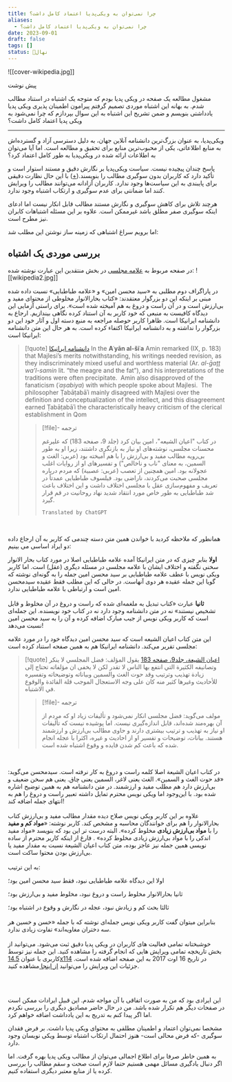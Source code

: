 ```yaml
---
title: چرا نمی‌توان به ویکی‌پدیا اعتماد کامل داشت؟
aliases:
  - چرا نمی‌توان به ویکی‌پدیا اعتماد کامل داشت؟
date: 2023-09-01
draft: false
tags: []
status: 🌱نهال
---
```

![[cover-wikipedia.jpg]]

پیش نوشت

مشغول مطالعه یک صفحه در ویکی پدیا بودم که متوجه یک اشتباه در استناد مطالب شدم. به بهانه این اشتباه موردی تصمیم گرفتم پیرامون اطمینان پذیری ویکی پدیا یادداشتی بنویسم و ضمن تشریح این اشتباه به این سوال بپردازم که چرا نمی‌شود به ویکی پدیا اعتماد کامل داشت؟

---

ویکی‌پدیا، به عنوان بزرگ‌ترین دانشنامه آنلاین جهان، به دلیل دسترسی آزاد و گسترده‌اش به منابع اطلاعاتی، یکی از محبوب‌ترین منابع برای تحقیق و مطالعه است. اما آیا می‌توان به اطلاعات ارائه شده در ویکی‌پدیا به طور کامل اعتماد کرد؟

پاسخ چندان پیچیده نیست. سیاست ویکی‌پدیا بر نگارش دقیق و مستند استوار است و تأکید دارد که کاربران بدون سوگیری مطالب را بنویسند.([+](https://fa.wikipedia.org/wiki/%D9%88%DB%8C%DA%A9%DB%8C%E2%80%8C%D9%BE%D8%AF%DB%8C%D8%A7:%D8%B3%DB%8C%D8%A7%D8%B3%D8%AA%E2%80%8C%D9%87%D8%A7_%D9%88_%D8%B1%D9%87%D9%86%D9%85%D9%88%D8%AF%D9%87%D8%A7)) با این حال نظارت دقیقی برای پایبندی به این سیاست‌ها وجود ندارد. کاربران آزادانه می‌توانند مطالب را ویرایش کنند اما ضمانتی برای عدم سوگیری و ارتکاب اشتباه وجود ندارد.

هرچند تلاش برای کاهش سوگیری و نگارش مستند مطالب قابل انکار نیست اما ادعای اینکه سوگیری صفر مطلق باشد غیرممکن است. علاوه بر این مسئله اشتباهات کابران نیز مطرح است.

اما برویم سراغ اشتباهی که زمینه ساز نوشتن این مطلب شد:

## بررسی موردی یک اشتباه
در صفحه مربوط به [علامه مجلسی](https://fa.wikipedia.org/wiki/%D9%85%D8%AD%D9%85%D8%AF%D8%A8%D8%A7%D9%82%D8%B1_%D9%85%D8%AC%D9%84%D8%B3%DB%8C) در بخش منتقدین این عبارت نوشته شده:
![[wikipedia2.jpg]]

در پاراگراف دوم مطلبی به «سید محسن امین» و «علامه طباطبایی» نسبت داده شده مبنی بر اینکه این دو بزرگوار معتقدند: «کتاب بحارالانوار مخلوطی از محتوای مفید و بی‌ارزش است و در آن راست و دروغ به هم آمیخته شده است».
برای راستی آزمایی این دیدگاه کافیست به منبعی که خود کاربر به آن استناد کرده نگاهی بیندازیم. ارجاع به دانشنامه ایرانیکا است. ظاهرا کاربر حوصله مراجعه به منبع دسته اول و آثار خود این دو بزرگوار را نداشته و به دانشنامه ایرانیکا اکتفاء کرده است. به هر حال این متن دانشنامه ایرانیکا است:

> [!quote] [دانشنامه ایرانیکا](https://www.iranicaonline.org/articles/majlesi-mohammad-baqer)
> In the **Aʿyān al-šiʿa** Amin remarked (IX, p. 183) that Majlesi’s merits notwithstanding, his writings needed revision, as they indiscriminately mixed useful and worthless material (Ar. _al-ḡaṯṯ wa’l-samin_ lit. “the meagre and the fat”), and his interpretations of the traditions were often precipitate.  Amin also disapproved of the fanaticism (_ʿaṣabiya_) with which people spoke about Majlesi.  The philosopher Ṭabāṭabāʾi mainly disagreed with Majlesi over the definition and conceptualization of the intellect, and this disagreement earned Ṭabāṭabāʾi the characteristically heavy criticism of the clerical establishment in Qom
> 
> > [!file]- ترجمه
> > 
> > در کتاب "اعیان الشیعه"، امین بیان کرد (جلد 9، صفحه 183) که علیرغم محسنات مجلسى، نوشته‌های او نیاز به بازنگری داشتند، زیرا او به طور بی‌رویه مطالب مفید و بی‌ارزش را با هم آمیخته بود (عربی: الغث و السمين، به معنای "ناب و ناخالص") و تفسیرهای او از روایات اغلب عجولانه بود. امین همچنین از تعصب (عربی: عصبیة) که مردم درباره مجلسی صحبت می‌کردند، ناراضی بود. فیلسوف طباطبایی عمدتاً در تعریف و مفهوم‌سازی عقل با مجلسی اختلاف داشت و این اختلاف باعث شد طباطبایی به طور خاص مورد انتقاد شدید نهاد روحانیت در قم قرار گیرد.
> > 
> > `Translated by ChatGPT`


<br/>

همانطور که ملاحظه کردید با خواندن همین متن دسته چندمی که کاربر به آن ارجاع داده دو ایراد اساسی می بینیم: 

**اولا** بنابر چیزی که در متن ایرانیکا آمده علامه طباطبایی اصلا در مورد کتاب بحار الانوار سخنی نگفته و اختلاف ایشان با علامه مجلسی در مسئله دیگری (عقل) است. اما کاربر ویکی نویس با عطف علامه طباطبایی بر سید محسن امین جمله را به گونه‌ای نوشته که گویا این جمله عقیده هر دوی آنهاست. در حالی که این مطلب فقط عقیده سیدمحسن امین است و ارتباطی با علامه طباطبایی ندارد.
<br/> <br/>
**ثانیا** عبارت «کتاب تبدیل به ملغمه‌ای شده که راست و دروغ در آن مخلوط و قابل تشخیص نیستند» نه در متن دانشنامه وجود دارد نه در کتاب خود نویسنده. این جمله‌ای است که کاربر ویکی نویس از جیب مبارک اضافه کرده و آن را به سید محسن امین نسبت می‌دهد!

این متن کتاب اعیان الشیعه است که سید محسن امین دیدگاه خود را در مورد علامه مجلسی تقریر می‌کند. دانشنامه ایرانیکا هم به همین صفحه استناد کرده است:

> [!quote] [اعیان الشیعة، جلد9، صفحه 183](https://lib.eshia.ir/71735/9/183)‌
> يقول المؤلف: فضل المجلسي لا ينكر وتصانيفه الكثيرة التي انتفع بها الناس لا تقدر لكن لا يخفى ان مؤلفاته تحتاج إلى زيادة تهذيب وترتيب وقد حوت الغث والسمين وبياناته وتوضيحاته وتفسيره للأحاديث وغيرها كثير منه كان على وجه الاستعجال الموجب قلة الفائدة والوقوع في الاشتباه.
> 
> > [!file]- ترجمه 
> > 
> > مولف می‌گوید: فضل مجلسی انکار نمی‌شود و تألیفات زیاد او که مردم از آن بهره‌مند شده‌اند، قابل اندازه‌گیری نیست. اما پوشیده نیست که تألیفات او نیاز به تهذیب و ترتیب بیشتری دارند و حاوی مطالب بی‌ارزش و ارزشمند هستند. بیانات، توضیحات و تفسیر او از احادیث و غیره، اکثرا با عجله انجام شده که باعث کم شدن فایده و وقوع اشتباه شده است. 
> 

<br/>

در کتاب اعیان الشیعة اصلا کلمه راست و دروغ به کار نرفته است. سیدمحسن می‌گوید: «قد حوت الغث و السمین». الغث یعنی لاغر، السمین یعنی چاق. یعنی هم سخن ضعیف و بی‌ارزش دارد هم مطلب مفید و ارزشمند. در متن دانشنامه هم به همین توضیح اشاره شده بود. با این‌وجود اما ویکی نویس محترم تمایل داشته تعبیر راست و دروغ را هم به انتهای جمله اضافه کند!
<br/><br/>
علاوه بر این کاربر ویکی نویس صلاح دیده مقدار مطالب مفید و بی‌ارزش کتاب بحارالانوار را هم برای خوانندگان محاسبه و مشخص کند. کاربر نوشته: «**مواد کم و مفید** را با **مواد بی‌ارزش زیادی** مخلوط کرده». البته درست تر این بود که بنویسد «مواد مفید اندکی را با مواد بی‌ارزش زیادی مخلوط کرده» . فارغ از اینکه کاربر محترم از ساده نویسی همین جمله نیز عاجز بوده، متن کتاب اعیان الشیعة نسبت به مقدار مفید یا بی‌ارزش بودن محتوا ساکت است.
<br/><br/>
به این ترتیب:

اولا این دیدگاه علامه طباطبایی نبود، فقط سید محسن امین بود؛

ثانیا بحارالانوار مخلوط راست و دروغ نبود، مخلوط مفید و بی‌ارزش بود؛

ثالثا بحث کم و زیادش نبود، عجله در نگارش و وقوع در اشتباه بود؛
<br/><br/> 
بنابراین میتوان گفت کاربر ویکی نویس جمله‌ای نوشته که با جمله «خسن و خسین هر سه دختران مغاویه‌اند» تفاوت زیادی ندارد.
<br/><br/>
خوشبختانه تمامی فعالیت های کاربران در ویکی پدیا دقیق ثبت می‌شود. می‌توانید از بخش تاریخچه تمامی ویرایش هایی که انجام گرفته را مشاهده کنید. این جمله نیز توسط کاربری با عنوان [14.5x114](https://fa.wikipedia.org/wiki/%D9%88%DB%8C%DA%98%D9%87:%D9%85%D8%B4%D8%A7%D8%B1%DA%A9%D8%AA%E2%80%8C%D9%87%D8%A7/14.5x114) در تاریخ 16 اوت 2017 به این صفحه اضافه شده است. جزئیات این ویرایش را می‌توانید [از اینجا ](https://fa.wikipedia.org/w/index.php?title=%D9%85%D8%AD%D9%85%D8%AF%D8%A8%D8%A7%D9%82%D8%B1_%D9%85%D8%AC%D9%84%D8%B3%DB%8C&diff=prev&oldid=20397928)مشاهده کنید.

<br/><br/>

این ایرادی بود که من به صورت اتفاقی با آن مواجه شدم. این قبیل ایرادات ممکن است در صفحات دیگر هم تکرار شده باشد. من در حال حاضر مصادیق دیگری را بررسی نکردم اما اگر پیدا کنم به تدریج به این یادداشت اضافه خواهم کرد.

مشخصا نمی‌توان اعتماد و اطمینان مطلقی به محتوای ویکی پدیا داشت. بر فرض فقدان سوگیری -که فرض محالی است- هنوز احتمال ارتکاب اشتباه توسط ویکی نویسان وجود دارد. 

به همین خاطر صرفا برای اطلاع اجمالی می‌توان از مطالب ویکی پدیا بهره گرفت. اما اگر دنبال یادگیری مسائل مهمی هستیم حتما لازم است صحت و سقم مطالب را بررسی کرده یا از منابع معتبر دیگری استفاده کنیم.

<br/><br/>
